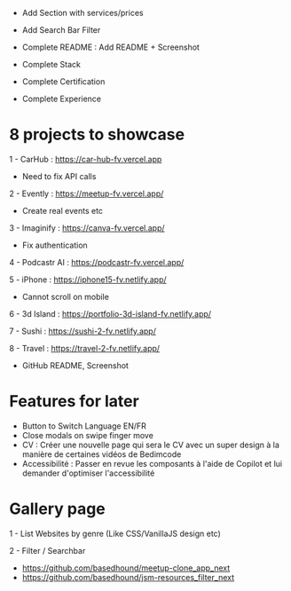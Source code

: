 - Add Section with services/prices

- Add Search Bar Filter

- Complete README : Add README + Screenshot

- Complete Stack
- Complete Certification
- Complete Experience
  


# 8 projects to showcase
1 - CarHub : https://car-hub-fv.vercel.app
- Need to fix API calls

2 - Evently : https://meetup-fv.vercel.app/
- Create real events etc

3 - Imaginify : https://canva-fv.vercel.app/ 
- Fix authentication

4 - Podcastr AI : https://podcastr-fv.vercel.app/ 

5 - iPhone : https://iphone15-fv.netlify.app/ 
- Cannot scroll on mobile

6 - 3d Island : https://portfolio-3d-island-fv.netlify.app/

7 - Sushi : https://sushi-2-fv.netlify.app/

8 - Travel : https://travel-2-fv.netlify.app/ 
+ GitHub README, Screenshot

# Features for later
- Button to Switch Language EN/FR
- Close modals on swipe finger move
- CV : Créer une nouvelle page qui sera le CV avec un super design à la manière de certaines vidéos de Bedimcode
- Accessibilité : Passer en revue les composants à l'aide de Copilot et lui demander d'optimiser l'accessibilité


# Gallery page
1 - List Websites by genre (Like CSS/VanillaJS design etc)
  
2 - Filter / Searchbar
- https://github.com/basedhound/meetup-clone_app_next
- https://github.com/basedhound/jsm-resources_filter_next 